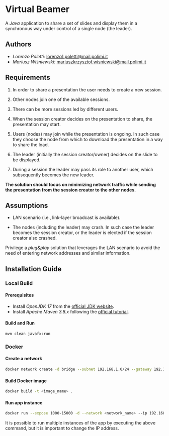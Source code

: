 # Virtual Beamer

A *Java* application to share a set of slides and display them in a synchronous way under control of a single node (the leader).

## Authors

- *Lorenzo Poletti:* lorenzo1.poletti@mail.polimi.it
- *Mariusz Wiśniewski:* mariuszkrzysztof.wisniewski@mail.polimi.it

## Requirements

1. In order to share a presentation the user needs to create a new session.

2. Other nodes join one of the available sessions.

3. There can be more sessions led by different users.

4. When the session creator decides on the presentation to share, the presentation may start.

5. Users (nodes) may join while the presentation is ongoing. In such case they choose the node from which to download the presentation in a way to share the load.

6. The leader (initially the session creator/owner) decides on the slide to be displayed.

7. During a session the leader may pass its role to another user, which subsequently becomes the new leader.

**The solution should focus on minimizing network traffic while sending the presentation from the session creator to the other nodes.**

## Assumptions

- LAN scenario (i.e., link-layer broadcast is available).

- The nodes (including the leader) may crash. In such case the leader becomes the session creator, or the leader is elected if the session creator also crashed.

Privilege a *plug&play* solution that leverages the LAN scenario to avoid the need of entering network addresses and similar information.

## Installation Guide

### Local Build

#### Prerequisites

- Install *OpenJDK 17* from the [official JDK website](https://jdk.java.net/17/).
- Install *Apache Maven 3.8.x* following the [official tutorial](https://maven.apache.org/install.html). 

#### Build and Run

```bash
mvn clean javafx:run
```

### Docker

#### Create a network

```bash
docker network create -d bridge --subnet 192.168.1.0/24 --gateway 192.168.1.254 <network_name>
```

#### Build Docker image

```bash
docker build -t <image_name> .
```

#### Run app instance

```bash
docker run --expose 1000-15000 -d --network <network_name> --ip 192.168.1.10 <image_name>
```

It is possible to run multiple instances of the app by executing the above command, but it is important to change the IP address.
